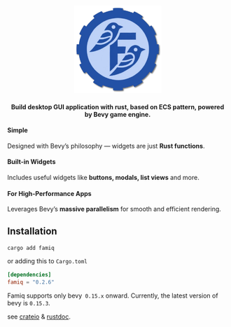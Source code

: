 <p align="center">
  <img width="200" src="logo.png">
</p>

<h4 align="center">
  Build desktop GUI application with rust, based on ECS pattern, powered by Bevy game engine.
</h4>

#### Simple
Designed with Bevy’s philosophy — widgets are just **Rust functions**.

#### Built-in Widgets
Includes useful widgets like **buttons, modals, list views** and more.

#### For High-Performance Apps
Leverages Bevy’s **massive parallelism** for smooth and efficient rendering.


## Installation
```
cargo add famiq
```
or adding this to `Cargo.toml`
```toml
[dependencies]
famiq = "0.2.6"
```
Famiq supports only bevy` 0.15.x` onward. Currently, the latest version of bevy is `0.15.3`.


see [crateio](https://crates.io/crates/famiq) & [rustdoc](https://docs.rs/famiq/latest/famiq/).

